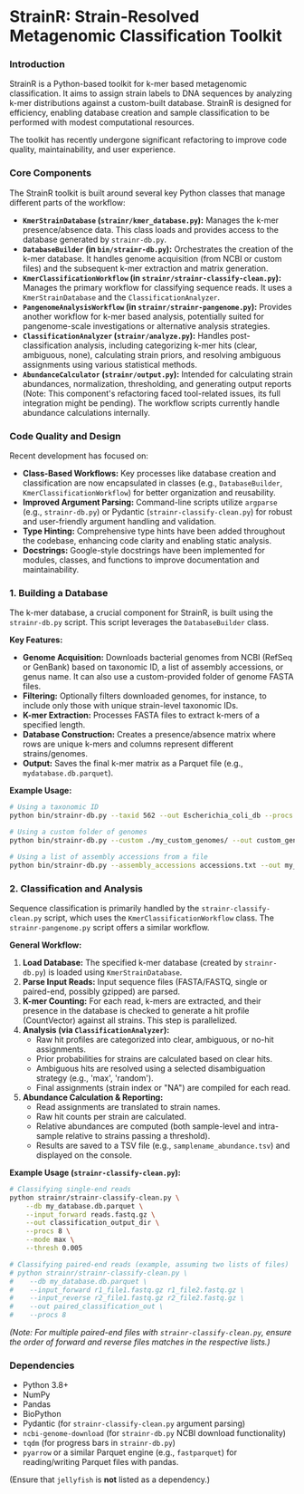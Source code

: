 # StrainR: Strain-Resolved Metagenomic Classification Toolkit

### Introduction

StrainR is a Python-based toolkit for k-mer based metagenomic classification. It aims to assign strain labels to DNA sequences by analyzing k-mer distributions against a custom-built database. StrainR is designed for efficiency, enabling database creation and sample classification to be performed with modest computational resources.

The toolkit has recently undergone significant refactoring to improve code quality, maintainability, and user experience.

### Core Components

The StrainR toolkit is built around several key Python classes that manage different parts of the workflow:

*   **`KmerStrainDatabase` (`strainr/kmer_database.py`):** Manages the k-mer presence/absence data. This class loads and provides access to the database generated by `strainr-db.py`.
*   **`DatabaseBuilder` (in `bin/strainr-db.py`):** Orchestrates the creation of the k-mer database. It handles genome acquisition (from NCBI or custom files) and the subsequent k-mer extraction and matrix generation.
*   **`KmerClassificationWorkflow` (in `strainr/strainr-classify-clean.py`):** Manages the primary workflow for classifying sequence reads. It uses a `KmerStrainDatabase` and the `ClassificationAnalyzer`.
*   **`PangenomeAnalysisWorkflow` (in `strainr/strainr-pangenome.py`):** Provides another workflow for k-mer based analysis, potentially suited for pangenome-scale investigations or alternative analysis strategies.
*   **`ClassificationAnalyzer` (`strainr/analyze.py`):** Handles post-classification analysis, including categorizing k-mer hits (clear, ambiguous, none), calculating strain priors, and resolving ambiguous assignments using various statistical methods.
*   **`AbundanceCalculator` (`strainr/output.py`):** Intended for calculating strain abundances, normalization, thresholding, and generating output reports (Note: This component's refactoring faced tool-related issues, its full integration might be pending). The workflow scripts currently handle abundance calculations internally.

### Code Quality and Design

Recent development has focused on:
*   **Class-Based Workflows:** Key processes like database creation and classification are now encapsulated in classes (e.g., `DatabaseBuilder`, `KmerClassificationWorkflow`) for better organization and reusability.
*   **Improved Argument Parsing:** Command-line scripts utilize `argparse` (e.g., `strainr-db.py`) or Pydantic (`strainr-classify-clean.py`) for robust and user-friendly argument handling and validation.
*   **Type Hinting:** Comprehensive type hints have been added throughout the codebase, enhancing code clarity and enabling static analysis.
*   **Docstrings:** Google-style docstrings have been implemented for modules, classes, and functions to improve documentation and maintainability.

### 1. Building a Database

The k-mer database, a crucial component for StrainR, is built using the `strainr-db.py` script. This script leverages the `DatabaseBuilder` class.

**Key Features:**
*   **Genome Acquisition:** Downloads bacterial genomes from NCBI (RefSeq or GenBank) based on taxonomic ID, a list of assembly accessions, or genus name. It can also use a custom-provided folder of genome FASTA files.
*   **Filtering:** Optionally filters downloaded genomes, for instance, to include only those with unique strain-level taxonomic IDs.
*   **K-mer Extraction:** Processes FASTA files to extract k-mers of a specified length.
*   **Database Construction:** Creates a presence/absence matrix where rows are unique k-mers and columns represent different strains/genomes.
*   **Output:** Saves the final k-mer matrix as a Parquet file (e.g., `mydatabase.db.parquet`).

**Example Usage:**
```bash
# Using a taxonomic ID
python bin/strainr-db.py --taxid 562 --out Escherichia_coli_db --procs 8

# Using a custom folder of genomes
python bin/strainr-db.py --custom ./my_custom_genomes/ --out custom_genome_db --kmerlen 25

# Using a list of assembly accessions from a file
python bin/strainr-db.py --assembly_accessions accessions.txt --out my_accession_db
```

### 2. Classification and Analysis

Sequence classification is primarily handled by the `strainr-classify-clean.py` script, which uses the `KmerClassificationWorkflow` class. The `strainr-pangenome.py` script offers a similar workflow.

**General Workflow:**
1.  **Load Database:** The specified k-mer database (created by `strainr-db.py`) is loaded using `KmerStrainDatabase`.
2.  **Parse Input Reads:** Input sequence files (FASTA/FASTQ, single or paired-end, possibly gzipped) are parsed.
3.  **K-mer Counting:** For each read, k-mers are extracted, and their presence in the database is checked to generate a hit profile (CountVector) against all strains. This step is parallelized.
4.  **Analysis (via `ClassificationAnalyzer`):**
    *   Raw hit profiles are categorized into clear, ambiguous, or no-hit assignments.
    *   Prior probabilities for strains are calculated based on clear hits.
    *   Ambiguous hits are resolved using a selected disambiguation strategy (e.g., 'max', 'random').
    *   Final assignments (strain index or "NA") are compiled for each read.
5.  **Abundance Calculation & Reporting:**
    *   Read assignments are translated to strain names.
    *   Raw hit counts per strain are calculated.
    *   Relative abundances are computed (both sample-level and intra-sample relative to strains passing a threshold).
    *   Results are saved to a TSV file (e.g., `samplename_abundance.tsv`) and displayed on the console.

**Example Usage (`strainr-classify-clean.py`):**
```bash
# Classifying single-end reads
python strainr/strainr-classify-clean.py \
    --db my_database.db.parquet \
    --input_forward reads.fastq.gz \
    --out classification_output_dir \
    --procs 8 \
    --mode max \
    --thresh 0.005

# Classifying paired-end reads (example, assuming two lists of files)
# python strainr/strainr-classify-clean.py \
#    --db my_database.db.parquet \
#    --input_forward r1_file1.fastq.gz r1_file2.fastq.gz \
#    --input_reverse r2_file1.fastq.gz r2_file2.fastq.gz \
#    --out paired_classification_out \
#    --procs 8
```
*(Note: For multiple paired-end files with `strainr-classify-clean.py`, ensure the order of forward and reverse files matches in the respective lists.)*

### Dependencies
*   Python 3.8+
*   NumPy
*   Pandas
*   BioPython
*   Pydantic (for `strainr-classify-clean.py` argument parsing)
*   `ncbi-genome-download` (for `strainr-db.py` NCBI download functionality)
*   `tqdm` (for progress bars in `strainr-db.py`)
*   `pyarrow` or a similar Parquet engine (e.g., `fastparquet`) for reading/writing Parquet files with pandas.

(Ensure that `jellyfish` is **not** listed as a dependency.)
```
